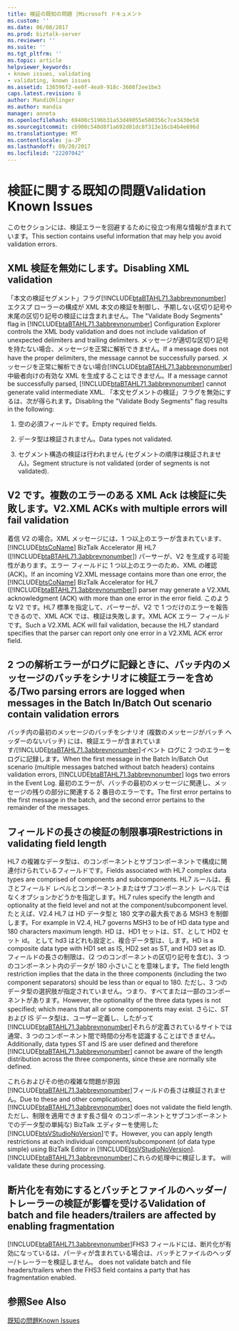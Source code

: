 ```yaml
---
title: 検証の既知の問題 |Microsoft ドキュメント
ms.custom: ''
ms.date: 06/08/2017
ms.prod: biztalk-server
ms.reviewer: ''
ms.suite: ''
ms.tgt_pltfrm: ''
ms.topic: article
helpviewer_keywords:
- known issues, validating
- validating, known issues
ms.assetid: 136596f2-ee0f-4ea9-918c-3608f2ee1be3
caps.latest.revision: 8
author: MandiOhlinger
ms.author: mandia
manager: anneta
ms.openlocfilehash: 69400c5196b31a53d49055e500356c7ce3430e58
ms.sourcegitcommit: cb908c540d8f1a692d01dc8f313e16cb4b4e696d
ms.translationtype: MT
ms.contentlocale: ja-JP
ms.lasthandoff: 09/20/2017
ms.locfileid: "22207042"
---
```

# <a name="validation-known-issues"></a><span data-ttu-id="443f3-102">検証に関する既知の問題</span><span class="sxs-lookup"><span data-stu-id="443f3-102">Validation Known Issues</span></span>
<span data-ttu-id="443f3-103">このセクションには、検証エラーを回避するために役立つ有用な情報が含まれています。</span><span class="sxs-lookup"><span data-stu-id="443f3-103">This section contains useful information that may help you avoid validation errors.</span></span>  
  
## <a name="disabling-xml-validation"></a><span data-ttu-id="443f3-104">XML 検証を無効にします。</span><span class="sxs-lookup"><span data-stu-id="443f3-104">Disabling XML validation</span></span>  
 <span data-ttu-id="443f3-105">「本文の検証セグメント」フラグ[!INCLUDE[btaBTAHL71.3abbrevnonumber](../../includes/btabtahl71-3abbrevnonumber-md.md)]エクスプ ローラーの構成が XML 本文の検証を制御し、予期しない区切り記号や末尾の区切り記号の検証には含まれません。</span><span class="sxs-lookup"><span data-stu-id="443f3-105">The "Validate Body Segments" flag in [!INCLUDE[btaBTAHL71.3abbrevnonumber](../../includes/btabtahl71-3abbrevnonumber-md.md)] Configuration Explorer controls the XML body validation and does not include validation of unexpected delimiters and trailing delimiters.</span></span> <span data-ttu-id="443f3-106">メッセージが適切な区切り記号を持たない場合、メッセージを正常に解析できません。</span><span class="sxs-lookup"><span data-stu-id="443f3-106">If a message does not have the proper delimiters, the message cannot be successfully parsed.</span></span> <span data-ttu-id="443f3-107">メッセージを正常に解析できない場合[!INCLUDE[btaBTAHL71.3abbrevnonumber](../../includes/btabtahl71-3abbrevnonumber-md.md)]中級者向けの有効な XML を生成することはできません。</span><span class="sxs-lookup"><span data-stu-id="443f3-107">If a message cannot be successfully parsed, [!INCLUDE[btaBTAHL71.3abbrevnonumber](../../includes/btabtahl71-3abbrevnonumber-md.md)] cannot generate valid intermediate XML.</span></span> <span data-ttu-id="443f3-108">「本文セグメントの検証」フラグを無効にするは、次が得られます。</span><span class="sxs-lookup"><span data-stu-id="443f3-108">Disabling the "Validate Body Segments" flag results in the following:</span></span>  
  
1.  <span data-ttu-id="443f3-109">空の必須フィールドです。</span><span class="sxs-lookup"><span data-stu-id="443f3-109">Empty required fields.</span></span>  
  
2.  <span data-ttu-id="443f3-110">データ型は検証されません。</span><span class="sxs-lookup"><span data-stu-id="443f3-110">Data types not validated.</span></span>  
  
3.  <span data-ttu-id="443f3-111">セグメント構造の検証は行われません (セグメントの順序は検証されません)。</span><span class="sxs-lookup"><span data-stu-id="443f3-111">Segment structure is not validated (order of segments is not validated).</span></span>  
  
## <a name="v2xml-acks-with-multiple-errors-will-fail-validation"></a><span data-ttu-id="443f3-112">V2 です。複数のエラーのある XML Ack は検証に失敗します。</span><span class="sxs-lookup"><span data-stu-id="443f3-112">V2.XML ACKs with multiple errors will fail validation</span></span>  
 <span data-ttu-id="443f3-113">着信 V2 の場合。XML メッセージには、1 つ以上のエラーが含まれています、 [!INCLUDE[btsCoName](../../includes/btsconame-md.md)] BizTalk Accelerator 用 HL7 ([!INCLUDE[btaBTAHL71.3abbrevnonumber](../../includes/btabtahl71-3abbrevnonumber-md.md)]) パーサーが、V2 を生成する可能性があります。エラー フィールドに 1 つ以上のエラーのため、XML の確認 (ACK)。</span><span class="sxs-lookup"><span data-stu-id="443f3-113">If an incoming V2.XML message contains more than one error, the [!INCLUDE[btsCoName](../../includes/btsconame-md.md)] BizTalk Accelerator for HL7 ([!INCLUDE[btaBTAHL71.3abbrevnonumber](../../includes/btabtahl71-3abbrevnonumber-md.md)]) parser may generate a V2.XML acknowledgment (ACK) with more than one error in the error field.</span></span> <span data-ttu-id="443f3-114">このような V2 です。HL7 標準を指定して、パーサーが、V2 で 1 つだけのエラーを報告できるので、XML ACK では、検証は失敗します。XML ACK エラー フィールドです。</span><span class="sxs-lookup"><span data-stu-id="443f3-114">Such a V2.XML ACK will fail validation, because the HL7 standard specifies that the parser can report only one error in a V2.XML ACK error field.</span></span>  
  
## <a name="two-parsing-errors-are-logged-when-messages-in-the-batch-inbatch-out-scenario-contain-validation-errors"></a><span data-ttu-id="443f3-115">2 つの解析エラーがログに記録ときに、バッチ内のメッセージのバッチをシナリオに検証エラーを含める/</span><span class="sxs-lookup"><span data-stu-id="443f3-115">Two parsing errors are logged when messages in the Batch In/Batch Out scenario contain validation errors</span></span>  
 <span data-ttu-id="443f3-116">バッチ内の最初のメッセージのバッチをシナリオ (複数のメッセージがバッチ ヘッダーのないバッチ) には、検証エラーが含まれています/[!INCLUDE[btaBTAHL71.3abbrevnonumber](../../includes/btabtahl71-3abbrevnonumber-md.md)]イベント ログに 2 つのエラーをログに記録します。</span><span class="sxs-lookup"><span data-stu-id="443f3-116">When the first message in the Batch In/Batch Out scenario (multiple messages batched without batch headers) contains validation errors, [!INCLUDE[btaBTAHL71.3abbrevnonumber](../../includes/btabtahl71-3abbrevnonumber-md.md)] logs two errors in the Event Log.</span></span> <span data-ttu-id="443f3-117">最初のエラーが、バッチの最初のメッセージに関連し、メッセージの残りの部分に関連する 2 番目のエラーです。</span><span class="sxs-lookup"><span data-stu-id="443f3-117">The first error pertains to the first message in the batch, and the second error pertains to the remainder of the messages.</span></span>  
  
## <a name="restrictions-in-validating-field-length"></a><span data-ttu-id="443f3-118">フィールドの長さの検証の制限事項</span><span class="sxs-lookup"><span data-stu-id="443f3-118">Restrictions in validating field length</span></span>  
 <span data-ttu-id="443f3-119">HL7 の複雑なデータ型は、のコンポーネントとサブコンポーネントで構成に関連付けられているフィールドです。</span><span class="sxs-lookup"><span data-stu-id="443f3-119">Fields associated with HL7 complex data types are comprised of components and subcomponents.</span></span> <span data-ttu-id="443f3-120">HL7 ルールは、長さとフィールド レベルとコンポーネントまたはサブコンポーネント レベルではなくオプションかどうかを指定します。</span><span class="sxs-lookup"><span data-stu-id="443f3-120">HL7 rules specify the length and optionality at the field level and not at the component/subcomponent level.</span></span> <span data-ttu-id="443f3-121">たとえば、V2.4 HL7 は HD データ型と 180 文字の最大長である MSH3 を制御します。</span><span class="sxs-lookup"><span data-stu-id="443f3-121">For example in V2.4, HL7 governs MSH3 to be of HD data type and 180 characters maximum length.</span></span> <span data-ttu-id="443f3-122">HD は、HD1 セットは、ST、として HD2 セット id。 として hd3 はどれも設定と、複合データ型は、します。</span><span class="sxs-lookup"><span data-stu-id="443f3-122">HD is a composite data type with HD1 set as IS, HD2 set as ST, and HD3 set as ID.</span></span> <span data-ttu-id="443f3-123">フィールドの長さの制限は、(2 つのコンポーネントの区切り記号を含む)、3 つのコンポーネント内のデータが 180 小さいことを意味します。</span><span class="sxs-lookup"><span data-stu-id="443f3-123">The field length restriction implies that the data in the three components (including the two component separators) should be less than or equal to 180.</span></span> <span data-ttu-id="443f3-124">ただし、3 つのデータ型の選択肢が指定されていません。つまり、すべてまたは一部のコンポーネントがあります。</span><span class="sxs-lookup"><span data-stu-id="443f3-124">However, the optionality of the three data types is not specified; which means that all or some components may exist.</span></span> <span data-ttu-id="443f3-125">さらに、ST および IS データ型は、ユーザー定義し、したがって[!INCLUDE[btaBTAHL71.3abbrevnonumber](../../includes/btabtahl71-3abbrevnonumber-md.md)]それらが定義されているサイトでは通常、3 つのコンポーネント間で時間の分布を認識することはできません。</span><span class="sxs-lookup"><span data-stu-id="443f3-125">Additionally, data types ST and IS are user defined and therefore [!INCLUDE[btaBTAHL71.3abbrevnonumber](../../includes/btabtahl71-3abbrevnonumber-md.md)] cannot be aware of the length distribution across the three components, since these are normally site defined.</span></span>  
  
 <span data-ttu-id="443f3-126">これらおよびその他の複雑な問題が原因[!INCLUDE[btaBTAHL71.3abbrevnonumber](../../includes/btabtahl71-3abbrevnonumber-md.md)]フィールドの長さは検証されません。</span><span class="sxs-lookup"><span data-stu-id="443f3-126">Due to these and other complications, [!INCLUDE[btaBTAHL71.3abbrevnonumber](../../includes/btabtahl71-3abbrevnonumber-md.md)] does not validate the field length.</span></span> <span data-ttu-id="443f3-127">ただし、制限を適用できます長さ個々 のコンポーネントとサブコンポーネントでのデータ型の単純な) BizTalk エディターを使用した[!INCLUDE[btsVStudioNoVersion](../../includes/btsvstudionoversion-md.md)]です。</span><span class="sxs-lookup"><span data-stu-id="443f3-127">However, you can apply length restrictions at each individual component/subcomponent (of data type simple) using BizTalk Editor in [!INCLUDE[btsVStudioNoVersion](../../includes/btsvstudionoversion-md.md)].</span></span> [!INCLUDE[btaBTAHL71.3abbrevnonumber](../../includes/btabtahl71-3abbrevnonumber-md.md)]<span data-ttu-id="443f3-128">これらの処理中に検証します。</span><span class="sxs-lookup"><span data-stu-id="443f3-128"> will validate these during processing.</span></span>  
  
## <a name="validation-of-batch-and-file-headerstrailers-are-affected-by-enabling-fragmentation"></a><span data-ttu-id="443f3-129">断片化を有効にするとバッチとファイルのヘッダー/トレーラーの検証が影響を受ける</span><span class="sxs-lookup"><span data-stu-id="443f3-129">Validation of batch and file headers/trailers are affected by enabling fragmentation</span></span>  
 [!INCLUDE[btaBTAHL71.3abbrevnonumber](../../includes/btabtahl71-3abbrevnonumber-md.md)]<span data-ttu-id="443f3-130">FHS3 フィールドには、断片化が有効になっているは、パーティが含まれている場合は、バッチとファイルのヘッダー/トレーラーを検証しません。</span><span class="sxs-lookup"><span data-stu-id="443f3-130"> does not validate batch and file headers/trailers when the FHS3 field contains a party that has fragmentation enabled.</span></span>  
  
## <a name="see-also"></a><span data-ttu-id="443f3-131">参照</span><span class="sxs-lookup"><span data-stu-id="443f3-131">See Also</span></span>  
 [<span data-ttu-id="443f3-132">既知の問題</span><span class="sxs-lookup"><span data-stu-id="443f3-132">Known Issues</span></span>](../../adapters-and-accelerators/accelerator-hl7/known-issues1.md)